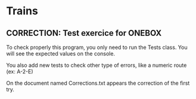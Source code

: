 # Trains

## CORRECTION: Test exercice for ONEBOX 

To check properly this program, you only need to run the Tests class.
You will see the expected values on the console.

You also add new tests to check other type of errors, like a numeric route (ex: A-2-E)

On the document named Corrections.txt appears the correction of the first try.

